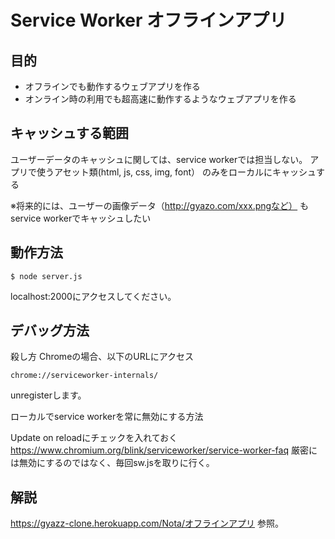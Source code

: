 # Service Worker オフラインアプリ

## 目的

- オフラインでも動作するウェブアプリを作る
- オンライン時の利用でも超高速に動作するようなウェブアプリを作る

## キャッシュする範囲

ユーザーデータのキャッシュに関しては、service workerでは担当しない。
アプリで使うアセット類(html, js, css, img, font） のみをローカルにキャッシュする

※将来的には、ユーザーの画像データ（http://gyazo.com/xxx.pngなど）
もservice workerでキャッシュしたい

## 動作方法

```
$ node server.js
```

localhost:2000にアクセスしてください。

## デバッグ方法

殺し方
Chromeの場合、以下のURLにアクセス

`chrome://serviceworker-internals/`

unregisterします。

ローカルでservice workerを常に無効にする方法

Update on reloadにチェックを入れておく
https://www.chromium.org/blink/serviceworker/service-worker-faq
厳密には無効にするのではなく、毎回sw.jsを取りに行く。

## 解説

https://gyazz-clone.herokuapp.com/Nota/オフラインアプリ
参照。


